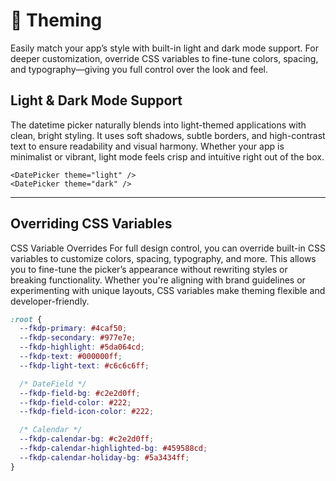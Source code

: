 # 🎨 Theming

Easily match your app’s style with built-in light and dark mode support. For deeper customization, override CSS variables to fine-tune colors, spacing, and typography—giving you full control over the look and feel.

## Light & Dark Mode Support
The datetime picker naturally blends into light-themed applications with clean, bright styling. It uses soft shadows, subtle borders, and high-contrast text to ensure readability and visual harmony. Whether your app is minimalist or vibrant, light mode feels crisp and intuitive right out of the box.

```tsx
<DatePicker theme="light" />
<DatePicker theme="dark" />
```

---

## Overriding CSS Variables

CSS Variable Overrides
For full design control, you can override built-in CSS variables to customize colors, spacing, typography, and more. This allows you to fine-tune the picker’s appearance without rewriting styles or breaking functionality. Whether you're aligning with brand guidelines or experimenting with unique layouts, CSS variables make theming flexible and developer-friendly.

```css
:root {
  --fkdp-primary: #4caf50;
  --fkdp-secondary: #977e7e;
  --fkdp-highlight: #5da064cd;
  --fkdp-text: #000000ff;
  --fkdp-light-text: #c6c6c6ff;

  /* DateField */
  --fkdp-field-bg: #c2e2d0ff;
  --fkdp-field-color: #222;
  --fkdp-field-icon-color: #222;

  /* Calendar */
  --fkdp-calendar-bg: #c2e2d0ff;
  --fkdp-calendar-highlighted-bg: #459588cd;
  --fkdp-calendar-holiday-bg: #5a3434ff;
}
```
